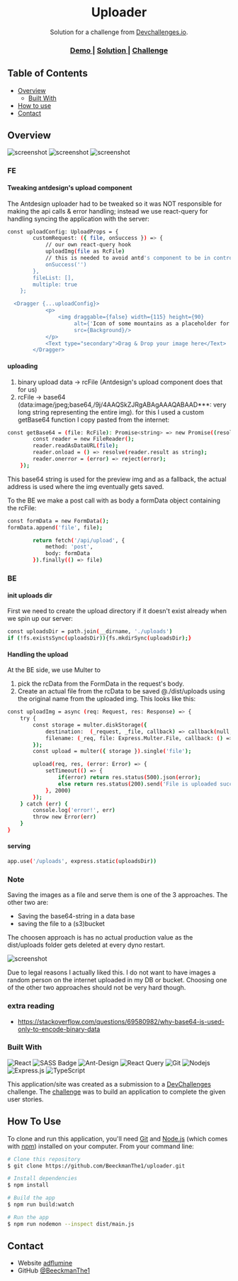 <!-- Please update value in the {}  -->

<h1 align="center">Uploader</h1>

<div align="center">
   Solution for a challenge from  <a href="http://devchallenges.io" target="_blank">Devchallenges.io</a>.
</div>

<div align="center">
  <h3>
    <a href="https://dev-challenge-uploader.herokuapp.com/">
      Demo
    </a>
    <span> | </span>
    <a href="https://github.com/BeeckmanThe1/uploader">
      Solution
    </a>
    <span> | </span>
    <a href="https://devchallenges.io/challenges/O2iGT9yBd6xZBrOcVirx">
      Challenge
    </a>
  </h3>
</div>

<!-- TABLE OF CONTENTS -->

## Table of Contents

- [Overview](#overview)
    - [Built With](#built-with)
- [How to use](#how-to-use)
- [Contact](#contact)

## Overview

![screenshot](https://github.com/BeeckmanThe1/uploader/blob/main/src/static/readme/uploader.png)
![screenshot](https://github.com/BeeckmanThe1/uploader/blob/main/src/static/readme/loader.png)
![screenshot](https://github.com/BeeckmanThe1/uploader/blob/main/src/static/readme/uploaded.png)

### FE

#### Tweaking antdesign's upload component

The Antdesign uploader had to be tweaked so it was NOT responsible for making the api calls & error handling; instead
we use react-query for handling syncing the application with the server:

```bash
const uploadConfig: UploadProps = {
        customRequest: ({ file, onSuccess }) => {
            // our own react-query hook
            uploadImg(file as RcFile)
            // this is needed to avoid antd's component to be in control of the call being done
            onSuccess('')
        },
        fileList: [],
        multiple: true
    };

  <Dragger {...uploadConfig}>
            <p>
                <img draggable={false} width={115} height={90}
                     alt={'Icon of some mountains as a placeholder for the image or file to be uploaded.'}
                     src={Background}/>
            </p>
            <Text type="secondary">Drag & Drop your image here</Text>
        </Dragger>
```

#### uploading

1. binary upload data -> rcFile (Antdesign's upload component does that for us)
2. rcFile -> base64 (data:image/jpeg;base64,/9j/4AAQSkZJRgABAgAAAQABAAD***: very long string representing the entire img).
for this I used a custom getBase64 function I copy pasted from the internet:
```bash
const getBase64 = (file: RcFile): Promise<string> => new Promise((resolve, reject) => {
        const reader = new FileReader();
        reader.readAsDataURL(file);
        reader.onload = () => resolve(reader.result as string);
        reader.onerror = (error) => reject(error);
    });
```

This base64 string is used for the preview img and as a fallback, the actual address is used where the img eventually gets saved.

To the BE we make a post call with as body a formData object containing the rcFile:

```bash
const formData = new FormData();
formData.append('file', file);

        return fetch('/api/upload', {
            method: 'post',
            body: formData
        }).finally(() => file)
```

### BE
#### init uploads dir

First we need to create the upload directory if it doesn't exist already when we spin up our server:

``` bash
const uploadsDir = path.join(__dirname, './uploads')
if (!fs.existsSync(uploadsDir)){fs.mkdirSync(uploadsDir);}
```

#### Handling the upload

At the BE side, we use Multer to
1. pick the rcData from the FormData in the request's body.
2. Create an actual file from the rcData to be saved @./dist/uploads using the original name from the uploaded img.
This looks like this:

``` bash
const uploadImg = async (req: Request, res: Response) => {
    try {
        const storage = multer.diskStorage({
            destination:  (_request, _file, callback) => callback(null, './dist/uploads'),
            filename: (_req, file: Express.Multer.File, callback: () => void) => callback(null, file.originalname)
        });
        const upload = multer({ storage }).single('file');

        upload(req, res, (error: Error) => {
            setTimeout(() => {
                if(error) return res.status(500).json(error);
                else return res.status(200).send('File is uploaded successfully');
            }, 2000)
        });
    } catch (err) {
        console.log('error!', err)
        throw new Error(err)
    }
}
```

#### serving
``` bash
app.use('/uploads', express.static(uploadsDir))
```

### Note

Saving the images as a file and serve them is one of the 3 approaches.
The other two are:
 - Saving the base64-string in a data base
 - saving the file to a (s3)bucket

The choosen approach is has no actual production value as the dist/uploads folder gets deleted at every dyno restart.

![screenshot](https://github.com/BeeckmanThe1/uploader/blob/main/src/static/readme/ephemeral-file-system-explanation.png)

Due to legal reasons I actually liked this. I do not want to have images a random person on the internet uploaded in my DB or bucket.
Choosing one of the other two approaches should not be very hard though.

### extra reading
 - https://stackoverflow.com/questions/69580982/why-base64-is-used-only-to-encode-binary-data

### Built With


![React](https://img.shields.io/badge/-React-61DBFB?style=for-the-badge&labelColor=black&logo=react&logoColor=61DBFB)
![SASS Badge](https://img.shields.io/badge/Sass-CC6699?style=for-the-badge&logo=sass&logoColor=white)
![Ant-Design](https://img.shields.io/badge/AntDesign-0170FE?style=for-the-badge&logo=antdesign&logoColor=white)
![React Query](https://img.shields.io/badge/-React_Query-FF4154?style=for-the-badge&logo=react%20query&logoColor=white)
![Git](https://img.shields.io/badge/Git-F05032?style=for-the-badge&logo=git&logoColor=white)
![Nodejs](https://img.shields.io/badge/Nodejs-3C873A?style=for-the-badge&labelColor=black&logo=node.js&logoColor=3C873A)
![Express.js](https://img.shields.io/badge/Express.js-000000?style=for-the-badge&logo=express&logoColor=white)
![TypeScript](https://img.shields.io/badge/typescript-%23007ACC.svg?style=for-the-badge&logo=typescript&logoColor=white)

This application/site was created as a submission to a [DevChallenges](https://devchallenges.io/challenges) challenge.
The [challenge](https://devchallenges.io/challenges/O2iGT9yBd6xZBrOcVirx) was to build an application to complete the
given user stories.

## How To Use

To clone and run this application, you'll need [Git](https://git-scm.com)
and [Node.js](https://nodejs.org/en/download/) (which comes with [npm](http://npmjs.com)) installed on your computer.
From your command line:

```bash
# Clone this repository
$ git clone https://github.com/BeeckmanThe1/uploader.git

# Install dependencies
$ npm install

# Build the app
$ npm run build:watch

# Run the app
$ npm run nodemon --inspect dist/main.js
```

## Contact

- Website [adflumine](https://www.adflumine.com/)
- GitHub [@BeeckmanThe1](https://{https://github.com/BeeckmanThe1})
